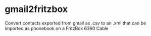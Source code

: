 # gmail2fritzbox
Convert contacts exported from gmail as .csv to an .xml that can be imported as phonebook on a FritzBox 6360 Cable
